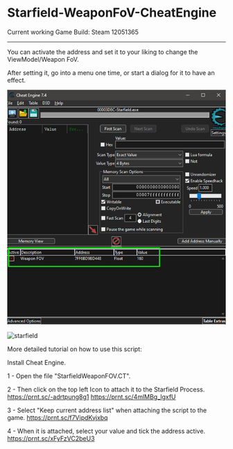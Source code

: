# Starfield-WeaponFoV-CheatEngine

Current working Game Build: Steam 12051365

---

You can activate the address and set it to your liking to change the ViewModel/Weapon FoV.

After setting it, go into a menu one time, or start a dialog for it to have an effect.

![tutorial](./tutorial.png)

![starfield](./starfield.png)



More detailed tutorial on how to use this script:

Install Cheat Engine.

1 - Open the file "StarfieldWeaponFOV.CT".

2 - Then click on the top left Icon to attach it to the Starfield Process.
https://prnt.sc/-adrtpung8g1
https://prnt.sc/4mlMBg_lgxfU


3 - Select "Keep current address list" when attaching the script to the game.
https://prnt.sc/f7VipdKvjxbq


4 - When it is attached, select your value and tick the address active.
https://prnt.sc/xFyFzVC2beU3
